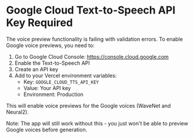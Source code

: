 # Google Cloud Text-to-Speech API Key Required

The voice preview functionality is failing with validation errors. To enable Google voice previews, you need to:

1. Go to Google Cloud Console: https://console.cloud.google.com
2. Enable the Text-to-Speech API
3. Create an API key
4. Add to your Vercel environment variables:
   - Key: `GOOGLE_CLOUD_TTS_API_KEY`
   - Value: Your API key
   - Environment: Production

This will enable voice previews for the Google voices (WaveNet and Neural2).

Note: The app will still work without this - you just won't be able to preview Google voices before generation.